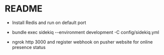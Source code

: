 # README

* Install Redis and run on default port

* bundle exec sidekiq --environment development -C config/sidekiq.yml

* ngrok http 3000 and register webhook on pusher website for online presence status
